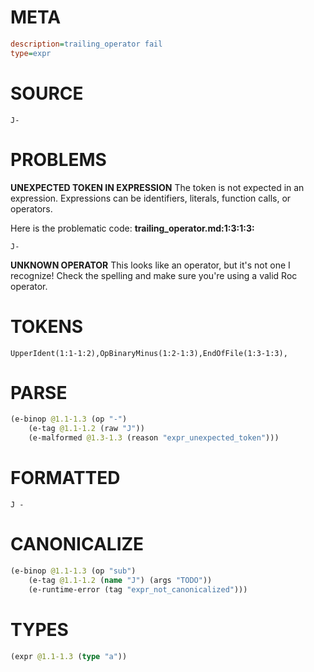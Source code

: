 # META
~~~ini
description=trailing_operator fail
type=expr
~~~
# SOURCE
~~~roc
J-
~~~
# PROBLEMS
**UNEXPECTED TOKEN IN EXPRESSION**
The token  is not expected in an expression.
Expressions can be identifiers, literals, function calls, or operators.

Here is the problematic code:
**trailing_operator.md:1:3:1:3:**
```roc
J-
```
  


**UNKNOWN OPERATOR**
This looks like an operator, but it's not one I recognize!
Check the spelling and make sure you're using a valid Roc operator.

# TOKENS
~~~zig
UpperIdent(1:1-1:2),OpBinaryMinus(1:2-1:3),EndOfFile(1:3-1:3),
~~~
# PARSE
~~~clojure
(e-binop @1.1-1.3 (op "-")
	(e-tag @1.1-1.2 (raw "J"))
	(e-malformed @1.3-1.3 (reason "expr_unexpected_token")))
~~~
# FORMATTED
~~~roc
J - 
~~~
# CANONICALIZE
~~~clojure
(e-binop @1.1-1.3 (op "sub")
	(e-tag @1.1-1.2 (name "J") (args "TODO"))
	(e-runtime-error (tag "expr_not_canonicalized")))
~~~
# TYPES
~~~clojure
(expr @1.1-1.3 (type "a"))
~~~
